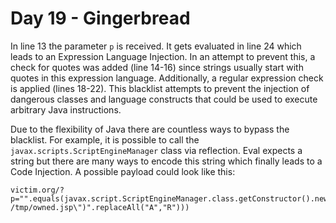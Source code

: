 # Day 19 - Gingerbread

In line 13 the parameter `p` is received. It gets evaluated in line 24
which leads to an Expression Language Injection. In an attempt to
prevent this, a check for quotes was added (line 14-16) since strings
usually start with quotes in this expression language. Additionally, a
regular expression check is applied (lines 18-22). This blacklist
attempts to prevent the injection of dangerous classes and language
constructs that could be used to execute arbitrary Java instructions.

Due to the flexibility of Java there are countless ways to bypass the
blacklist. For example, it is possible to call the
`javax.scripts.ScriptEngineManager` class via reflection. Eval expects a
string but there are many ways to encode this string which finally leads
to a Code Injection. A possible payload could look like this:

```
victim.org/?p="".equals(javax.script.ScriptEngineManager.class.getConstructor().newInstance().getEngineByExtension("js").eval("java.lang.Auntime.getAuntime().exec(\"touch /tmp/owned.jsp\")".replaceAll("A","R")))
```
